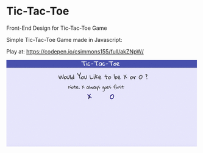 # Tic-Tac-Toe
Front-End Design for Tic-Tac-Toe Game

Simple Tic-Tac-Toe Game made in Javascript:

Play at: https://codepen.io/csimmons155/full/akZNpW/

<img src="https://github.com/csimmons155/Tic-Tac-Toe/blob/master/video/tictactoe_vid.gif" alt="tic-tac-toe gif">
